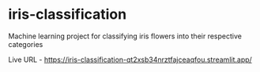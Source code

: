 # iris-classification
Machine learning  project for classifying iris flowers into their respective categories


Live URL - https://iris-classification-qt2xsb34nrztfajceaqfou.streamlit.app/
